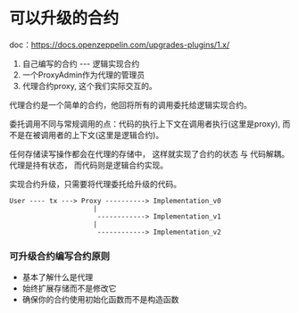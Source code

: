 # 可以升级的合约

doc：https://docs.openzeppelin.com/upgrades-plugins/1.x/



1. 自己编写的合约 --- 逻辑实现合约
2. 一个ProxyAdmin作为代理的管理员
3. 代理合约proxy, 这个我们实际交互的。



代理合约是一个简单的合约，他回将所有的调用委托给逻辑实现合约。

委托调用不同与常规调用的点：代码的执行上下文在调用者执行(这里是proxy), 而不是在被调用者的上下文(这里是逻辑合约)。



任何存储读写操作都会在代理的存储中， 这样就实现了合约的状态 与 代码解耦。代理是持有状态， 而代码则是逻辑合约实现。

实现合约升级，只需要将代理委托给升级的代码。

```text
User ---- tx ---> Proxy ----------> Implementation_v0
                     |
                      ------------> Implementation_v1
                     |
                      ------------> Implementation_v2
```



### 可升级合约编写合约原则

- 基本了解什么是代理
- 始终扩展存储而不是修改它
- 确保你的合约使用初始化函数而不是构造函数